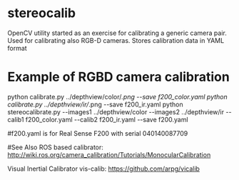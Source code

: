 # stereocalib
OpenCV utility started as an exercise for calibrating a generic camera pair. Used for calibrating also RGB-D cameras. Stores calibration data in YAML format

# Example of RGBD camera calibration
python calibrate.py ../depthview/color/*.png --save f200_color.yaml
python calibrate.py ../depthview/ir/*.png --save f200_ir.yaml
python stereocalibrate.py --images1 ../depthview/color --images2 ../depthview/ir --calib1 f200_color.yaml --calib2 f200_ir.yaml --save f200.yaml

#f200.yaml is for Real Sense F200 with serial 040140087709


#See Also
ROS based calibrator: http://wiki.ros.org/camera_calibration/Tutorials/MonocularCalibration

Visual Inertial Calibrator vis-calib: https://github.com/arpg/vicalib
